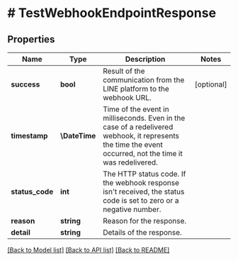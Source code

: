 # # TestWebhookEndpointResponse

## Properties

Name | Type | Description | Notes
------------ | ------------- | ------------- | -------------
**success** | **bool** | Result of the communication from the LINE platform to the webhook URL. | [optional]
**timestamp** | **\DateTime** | Time of the event in milliseconds. Even in the case of a redelivered webhook, it represents the time the event occurred, not the time it was redelivered. |
**status_code** | **int** | The HTTP status code. If the webhook response isn&#39;t received, the status code is set to zero or a negative number. |
**reason** | **string** | Reason for the response. |
**detail** | **string** | Details of the response. |

[[Back to Model list]](../../README.md#models) [[Back to API list]](../../README.md#endpoints) [[Back to README]](../../README.md)
